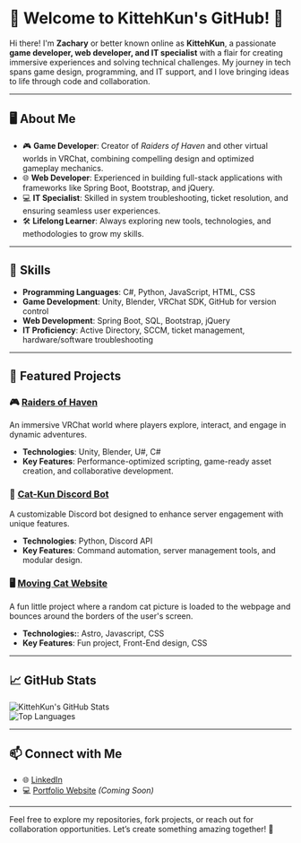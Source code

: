 # 👋 Welcome to KittehKun's GitHub! 🐾

Hi there! I'm **Zachary** or better known online as **KittehKun**, a passionate **game developer, web developer, and IT specialist** with a flair for creating immersive experiences and solving technical challenges. My journey in tech spans game design, programming, and IT support, and I love bringing ideas to life through code and collaboration.  

---

## 🖥️ About Me  

- 🎮 **Game Developer**: Creator of *Raiders of Haven* and other virtual worlds in VRChat, combining compelling design and optimized gameplay mechanics.  
- 🌐 **Web Developer**: Experienced in building full-stack applications with frameworks like Spring Boot, Bootstrap, and jQuery.  
- 💻 **IT Specialist**: Skilled in system troubleshooting, ticket resolution, and ensuring seamless user experiences.  
- 🛠️ **Lifelong Learner**: Always exploring new tools, technologies, and methodologies to grow my skills.  

---

## 🔧 Skills  

- **Programming Languages**: C#, Python, JavaScript, HTML, CSS  
- **Game Development**: Unity, Blender, VRChat SDK, GitHub for version control  
- **Web Development**: Spring Boot, SQL, Bootstrap, jQuery  
- **IT Proficiency**: Active Directory, SCCM, ticket management, hardware/software troubleshooting  

---

## 🌟 Featured Projects  

### 🎮 [Raiders of Haven](https://vrchat.com/home/launch?worldId=wrld_61f13d37-2af5-4f46-812a-275a35ad174b&instanceId=0)  
An immersive VRChat world where players explore, interact, and engage in dynamic adventures.  
- **Technologies**: Unity, Blender, U#, C#  
- **Key Features**: Performance-optimized scripting, game-ready asset creation, and collaborative development.  

### 🤖 [Cat-Kun Discord Bot](https://github.com/KittehKun/Cat-Kun-Discord-Bot/tree/master)  
A customizable Discord bot designed to enhance server engagement with unique features.  
- **Technologies**: Python, Discord API  
- **Key Features**: Command automation, server management tools, and modular design.  

### 🖥️ [Moving Cat Website](https://github.com/KittehKun/Moving-Cat-Website)
A fun little project where a random cat picture is loaded to the webpage and bounces around the borders of the user's screen.
- **Technologies:**: Astro, Javascript, CSS
- **Key Features**: Fun project, Front-End design, CSS

---

## 📈 GitHub Stats  

![KittehKun's GitHub Stats](https://github-readme-stats.vercel.app/api?username=KittehKun&show_icons=true&theme=tokyonight)  
![Top Languages](https://github-readme-stats.vercel.app/api/top-langs/?username=KittehKun&layout=compact&theme=tokyonight)  

---

## 📫 Connect with Me  

- 🌐 [LinkedIn](https://www.linkedin.com/in/zachary-hunt-se/)  
- 💻 [Portfolio Website](#) *(Coming Soon)*  

---

Feel free to explore my repositories, fork projects, or reach out for collaboration opportunities. Let’s create something amazing together! 🚀
